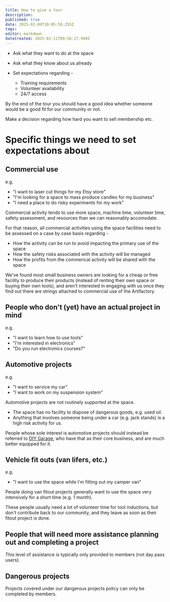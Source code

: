 ```yaml
---
title: How to give a tour
description: 
published: true
date: 2025-02-09T10:05:59.255Z
tags: 
editor: markdown
dateCreated: 2025-01-11T09:56:27.999Z
---
```




- Ask what they want to do at the space

- Ask what they know about us already

- Set expectations regarding -
  - Training requirements
  - Volunteer availability
  - 24/7 access

By the end of the tour you should have a good idea whether someone would be a good fit for our community or not.

Make a decision regarding how hard you want to sell membership etc.

# Specific things we need to set expectations about

## Commercial use

e.g.

* "I want to laser cut things for my Etsy store"
* "I'm looking for a space to mass produce candles for my business"
* "I need a place to do risky experiments for my work"

Commercial activity tends to use more space, machine time, volunteer time, safety assessment, and resources than we can reasonably accomodate.

For that reason, all commercial activities using the space facilities need to be assessed on a case by case basis regarding -

* How the activity can be run to avoid impacting the primary use of the space
* How the safety risks associated with the activity will be managed
* How the profits from the commerical activity will be shared with the space

We've found most small business owners are looking for a cheap or free facility to produce their products (instead of renting their own space or buying their own tools), and aren't interested in engaging with us once they find out there are strings attached to commercial use of the Artifactory.



## People who don't (yet) have an actual project in mind

e.g.

* "I want to learn how to use tools"
* "I'm interested in electronics"
* "Do you run electronics courses?"




## Automotive projects

e.g.

* "I want to service my car"
* "I want to work on my suspension system"

Automotive projects are not routinely supported at the space.

* The space has no facility to dispose of dangerous goods, e.g. used oil.
* Anything that involves someone being under a car (e.g. jack stands) is a high risk activity for us.

People whose sole interest is automotive projects should instead be referred to [DIY Garage](https://www.diygaragewa.com.au/), who have that as their core business, and are much better equipped for it.

## Vehicle fit outs (van lifers, etc.)

e.g.

* "I want to use the space while I'm fitting out my camper van"



People doing van fitout projects generally want to use the space very intensively for a short time (e.g. 1 month).

These people usually need a lot of volunteer time for tool inductions, but don't contribute back to our community, and they leave as soon as their fitout project is done.

## People that will need more assistance planning out and completing a project

This level of assistance is typically only provided to members (not day pass users).

## Dangerous projects

Projects covered under our dangerous projects policy can only be completed by members.

